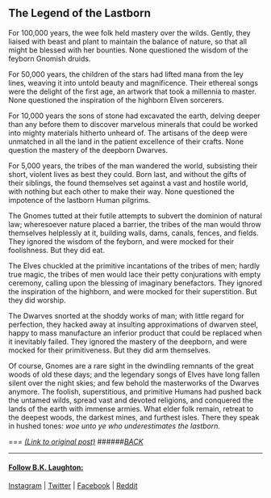 ## The Legend of the Lastborn

For 100,000 years, the wee folk held mastery over the wilds. Gently, they liaised with beast and plant to maintain the balance of nature, so that all might be blessed with her bounties. None questioned the wisdom of the feyborn Gnomish druids. 

For 50,000 years, the children of the stars had lifted mana from the ley lines, weaving it into untold beauty and magnificence. Their ethereal songs were the delight of the first age, an artwork that took a millennia to master. None questioned the inspiration of the highborn Elven sorcerers. 

For 10,000 years the sons of stone had excavated the earth, delving deeper than any before them to discover marvelous minerals that could be worked into mighty materials hitherto unheard of. The artisans of the deep were unmatched in all the land in the patient excellence of their crafts. None question the mastery of the deepborn Dwarves.

For 5,000 years, the tribes of the man wandered the world, subsisting their short, violent lives as best they could. Born last, and without the gifts of their siblings, the found themselves set against a vast and hostile world, with nothing but each other to make their way. None questioned the impotence of the lastborn Human pilgrims.

The Gnomes tutted at their futile attempts to subvert the dominion of natural law; wheresoever nature placed a barrier, the tribes of the man would throw themselves helplessly at it, building walls, dams, canals, fences, and fields. They ignored the wisdom of the feyborn, and were mocked for their foolishness. But they did eat.

The Elves chuckled at the primitive incantations of the tribes of men; hardly true magic, the tribes of men would lace their petty conjurations with empty ceremony, calling upon the blessing of imaginary benefactors. They ignored the inspiration of the highborn, and were mocked for their superstition. But they did worship.

The Dwarves snorted at the shoddy works of man; with little regard for perfection, they hacked away at insulting approximations of dwarven steel, happy to mass manufacture an inferior product that could be replaced when it inevitably failed. They ignored the mastery of the deepborn, and were mocked for their primitiveness. But they did arm themselves.

Of course, Gnomes are a rare sight in the dwindling remnants of the great woods of old these days; and the legendary songs of Elves have long fallen silent over the night skies; and few behold the masterworks of the Dwarves anymore. The foolish, superstitious, and primitive Humans had pushed back the untamed wilds, spread vast and devoted religions, and conquered the lands of the earth with immense armies. What elder folk remain, retreat to the deepest woods, the darkest mines, and furthest isles. There they speak in hushed tones: _woe unto ye who underestimates the lastborn_.

===
*[(Link to original post)](https://www.reddit.com/r/HFY/comments/2kmie7/ocfantasy_the_legend_of_the_lastborn/)*
######[_BACK_](/../../../OneShots/)


---
#### [Follow B.K. Laughton:](http://bklaughton.com) 
[Instagram](http://instagram.com/B.K.Laughton) | [Twitter](http://twitter.com/bklaughton) | [Facebook](https://www.facebook.com/BK-Laughton-607374252750161/) | [Reddit](http://reddit.com/r/ArchDuke)
